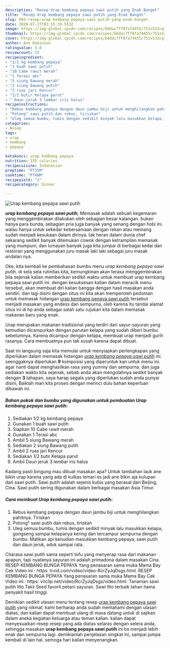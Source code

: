 ```yaml
---
description: "Resep Urap kembang pepaya sawi putih yang Enak Banget"
title: "Resep Urap kembang pepaya sawi putih yang Enak Banget"
slug: 993-resep-urap-kembang-pepaya-sawi-putih-yang-enak-banget
date: 2020-07-27T03:15:39.553Z
image: https://img-global.cpcdn.com/recipes/b8dac7ff8fa74455/751x532cq70/urap-kembang-pepaya-sawi-putih-foto-resep-utama.jpg
thumbnail: https://img-global.cpcdn.com/recipes/b8dac7ff8fa74455/751x532cq70/urap-kembang-pepaya-sawi-putih-foto-resep-utama.jpg
cover: https://img-global.cpcdn.com/recipes/b8dac7ff8fa74455/751x532cq70/urap-kembang-pepaya-sawi-putih-foto-resep-utama.jpg
author: Ann Robinson
ratingvalue: 3.8
reviewcount: 15
recipeingredient:
- "1/2 kg kembang pepaya"
- "1 buah sawi putih"
- "10 Cabe rawit merah"
- "1 Terasi abc"
- "5 siung Bawang merah"
- "2 siung Bawang putih"
- "2 ruas jari Kencur"
- "1/2 butir Kelapa parut"
- " Daun jeruk 3 lembar iris halus"
recipeinstructions:
- "Rebus kembang pepaya dengan daun jambu biji untuk menghilangkan pahitnya. Tiriskan"
- "Potong² sawi putih dan rebus, tiriskan"
- "Uleg semua bumbu, tumis dengan sedikit minyak lalu masukkan kelapa, gongseng sampai kelapanya kering dan tercampur sempurna dengan bumbu. Matikan api kenudian masukkan kembang pepaya, sawi putih dan daun jeruk, aduk sampai rata."
categories:
- Resep
tags:
- urap
- kembang
- pepaya

katakunci: urap kembang pepaya 
nutrition: 155 calories
recipecuisine: Indonesian
preptime: "PT35M"
cooktime: "PT40M"
recipeyield: "2"
recipecategory: Dinner

---
```



![Urap kembang pepaya sawi putih](https://img-global.cpcdn.com/recipes/b8dac7ff8fa74455/751x532cq70/urap-kembang-pepaya-sawi-putih-foto-resep-utama.jpg)

<b><i>urap kembang pepaya sawi putih</i></b>, Memasak adalah sebuah kegemaran yang menggembirakan dilakukan oleh sebagian besar kalangan. bukan hanya para bunda, sebagian pria juga banyak yang senang dengan hobi ini. walau hanya untuk sekedar kebersamaan dengan rekan atau memang sudah menjadi kesukaan dalam dirinya. tak heran dalam dunia chef sekarang sedikit banyak ditemukan cowok dengan ketrampilan memasak yang mumpuni, dan lumayan banyak juga kita jumpai di berbagai kedai dan restoran yang menggunakan juru masak laki laki sebagai juru masak andalan nya.

Oke, kita kembali ke pembahasan bumbu menu <i>urap kembang pepaya sawi putih</i>. di sela sela rutinitas kita, kemungkinan akan terasa menggembirakan bila sejenak kalian memberikan sedikit waktu untuk membuat urap kembang pepaya sawi putih ini. dengan kesuksesan kalian dalam meracik menu tersebut, akan membuat diri kalian bangga dengan hasil masakan anda sendiri. dan lagi disini dengan situs ini kita akan memperoleh pedoman untuk memasak hidangan <u>urap kembang pepaya sawi putih</u> tersebut menjadi masakan yang endess dan sempurna, oleh karena itu tandai alamat situs ini di hp anda sebagai salah satu rujukan kita dalam memasak makanan baru yang enak.

Urap merupakan makanan tradisional yang terdiri dari sayur-sayuran yang kemudian dicampurkan dengan parutan kelapa yang sudah diberi bumbu sebelumnya. Karena dicampur dengan kelapa, membuat urap menjadi gurih rasanya. Cara membuatnya pun tak susah karena dapat dibuat.


Saat ini langsung saja kita memulai untuk menyiapkan perlengkapan yang diperlukan dalam memasak hidangan <u><i>urap kembang pepaya sawi putih</i></u> ini. seenggaknya diperlukan <b>9</b> komposisi yang diperuntuk kan untuk menu ini. agar nanti dapat menghasilkan rasa yang yummy dan sempurna. dan juga sediakan waktu kita sejenak, sebab anda akan mengolahnya sedikit banyak dengan <b>3</b> tahapan. saya harap segala yang diperlukan sudah anda punyai disini, Baiklah mari kita proses dengan merinci dulu bahan keperluan dibawah ini.

<!--inarticleads1-->

##### Bahan pokok dan bumbu yang digunakan untuk pembuatan Urap kembang pepaya sawi putih:

1. Sediakan 1/2 kg kembang pepaya
1. Gunakan 1 buah sawi putih
1. Siapkan 10 Cabe rawit merah
1. Gunakan 1 Terasi abc
1. Ambil 5 siung Bawang merah
1. Sediakan 2 siung Bawang putih
1. Ambil 2 ruas jari Kencur
1. Sediakan 1/2 butir Kelapa parut
1. Ambil  Daun jeruk 3 lembar iris halus


Kadang pasti bingung mau dibuat masakan apa? Untuk tambahan lauk ane bikin urap karena yang ada di kulkas lemari es jadi ane bikin aja kulupan dari sawi putih. Sawi putih adalah sejenis kubis yang berasal dari Beijing, Cina. Sawi putih sering digunakan dalam berbagai masakan Asia Timur. 

<!--inarticleads2-->

##### Cara membuat Urap kembang pepaya sawi putih:

1. Rebus kembang pepaya dengan daun jambu biji untuk menghilangkan pahitnya. Tiriskan
1. Potong² sawi putih dan rebus, tiriskan
1. Uleg semua bumbu, tumis dengan sedikit minyak lalu masukkan kelapa, gongseng sampai kelapanya kering dan tercampur sempurna dengan bumbu. Matikan api kenudian masukkan kembang pepaya, sawi putih dan daun jeruk, aduk sampai rata.


Citarasa sawi putih sama seperti tofu yang menyerap rasa dari makanan apapun, tapi nyatanya sayuran ini adalah primadona dalam masakan Cina. RESEP KEMBANG BUNGA PEPAYA Yang penasaran sama muka Mama Bay Cek Video ini : https: trvid.com/video/video-RcrZyJqDsgs.html. RESEP KEMBANG BUNGA PEPAYA Yang penasaran sama muka Mama Bay Cek Video ini : https: vnclip.net/video/RcrZyJqDsgs/video.html. Tanaman sawi putih Itto Takii Seed favorit petani sayuran. Sawi Itto terbaik tahan hama penyakit hasil tinggi. 

Demikian sedikit ulasan menu tentang resep <u>urap kembang pepaya sawi putih</u> yang nikmat. kami berharap anda sudah memahami dengan ulasan diatas, dan kalian dapat membuat ulang di masa datang untuk di sajikan dalam aneka kegiatan keluarga atau teman kalian. kalian dapat menyesuaikan resep resep yang ada diatas selaras dengan selera anda, sehingga masakan <b>urap kembang pepaya sawi putih</b> ini bs menjadi lebih enak dan sempurna lagi. demikianlah penjelasan singkat ini, sampai jumpa kembali di lain hal. semoga hari kalian menyenangkan.
